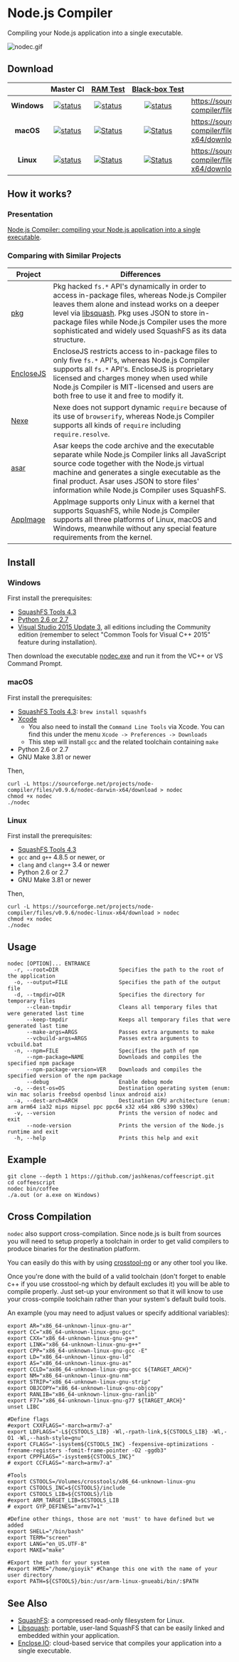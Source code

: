 # Node.js Compiler

Compiling your Node.js application into a single executable. 

![nodec.gif](https://github.com/pmq20/node-compiler/raw/master/nodec.gif)

## Download

|                       |                                                       Master&#160;CI                                                                                                  |                                                              [RAM&#160;Test](https://github.com/pmq20/node-compiler-ram)                                                  |                                                             [Black&#x2011;box&#160;Test](https://github.com/pmq20/node-compiler-blbt)          |                              Latest&#160;Stable                                        |
|:---------------------:|:---------------------------------------------------------------------------------------------------------------------------------------------------------------------:|:-------------------------------------------------------------------------------------------------------------------------------------------------------------------------:|:----------------------------------------------------------------------------------------------------------------------------------------------:|----------------------------------------------------------------------------------------|
|      **Windows**      |  [![status](https://ci.appveyor.com/api/projects/status/gap9xne0rayjtynp/branch/master?svg=true)](https://ci.appveyor.com/project/pmq20/node-compiler/branch/master)  |  [![status](https://ci.appveyor.com/api/projects/status/thpogkfsvij3r278/branch/master?svg=true)](https://ci.appveyor.com/project/pmq20/node-compiler-ram/branch/master)  |  [![status](https://ci.appveyor.com/api/projects/status/83a2wt22mfejiehe?svg=true)](https://ci.appveyor.com/project/pmq20/node-compiler-blbt)  | https://sourceforge.net/projects/node-compiler/files/v0.9.6/nodec.exe/download         |
|       **macOS**       |  [![status](https://travis-ci.org/pmq20/node-compiler.svg?branch=master)](https://travis-ci.org/pmq20/node-compiler)                                                  |  [![Status](https://travis-ci.org/pmq20/node-compiler-ram.svg?branch=master)](https://travis-ci.org/pmq20/node-compiler-ram)                                              |  [![Status](https://travis-ci.org/pmq20/node-compiler-blbt.svg?branch=master)](https://travis-ci.org/pmq20/node-compiler-blbt)                 | https://sourceforge.net/projects/node-compiler/files/v0.9.6/nodec-darwin-x64/download  |
|       **Linux**       |  [![status](https://travis-ci.org/pmq20/node-compiler.svg?branch=master)](https://travis-ci.org/pmq20/node-compiler)                                                  |  [![Status](https://travis-ci.org/pmq20/node-compiler-ram.svg?branch=master)](https://travis-ci.org/pmq20/node-compiler-ram)                                              |  [![Status](https://travis-ci.org/pmq20/node-compiler-blbt.svg?branch=master)](https://travis-ci.org/pmq20/node-compiler-blbt)                 | https://sourceforge.net/projects/node-compiler/files/v0.9.6/nodec-linux-x64/download   |

## How it works?

### Presentation

[Node.js Compiler: compiling your Node.js application into a single executable](https://speakerdeck.com/pmq20/node-dot-js-compiler-compiling-your-node-dot-js-application-into-a-single-executable).

### Comparing with Similar Projects

| Project   | Differences                                                                                                                                                                                                                                                                                           |
|-----------|------------------------------------------------------------------------------------------------------------------------------------------------------------------------------------------------------------------------------------------------------------------------------------------------------|
| [pkg](https://github.com/zeit/pkg)       | Pkg hacked `fs.*` API's dynamically in order to access in-package files, whereas Node.js Compiler leaves them alone and instead works on a deeper level via [libsquash](https://github.com/pmq20/libsquash). Pkg uses JSON to store in-package files while Node.js Compiler uses the more sophisticated and widely used SquashFS as its data structure. |
| [EncloseJS](http://enclosejs.com/) | EncloseJS restricts access to in-package files to only five `fs.*` API's, whereas Node.js Compiler supports all `fs.*` API's. EncloseJS is proprietary licensed and charges money when used while Node.js Compiler is MIT-licensed and users are both free to use it and free to modify it.                    |
| [Nexe](https://github.com/nexe/nexe)      | Nexe does not support dynamic `require` because of its use of `browserify`, whereas Node.js Compiler supports all kinds of `require` including `require.resolve`.                                                                                     |
| [asar](https://github.com/electron/asar) | Asar keeps the code archive and the executable separate while Node.js Compiler links all JavaScript source code together with the Node.js virtual machine and generates a single executable as the final product. Asar uses JSON to store files' information while Node.js Compiler uses SquashFS. |
| [AppImage](http://appimage.org/)  | AppImage supports only Linux with a kernel that supports SquashFS, while Node.js Compiler supports all three platforms of Linux, macOS and Windows, meanwhile without any special feature requirements from the kernel.                                                                                                                                                                                       |

## Install

### Windows

First install the prerequisites:

* [SquashFS Tools 4.3](https://github.com/pmq20/squashfuse/files/691217/sqfs43-win32.zip)
* [Python 2.6 or 2.7](https://www.python.org/downloads/)
* [Visual Studio 2015 Update 3](https://www.visualstudio.com/), all editions
  including the Community edition (remember to select
  "Common Tools for Visual C++ 2015" feature during installation).

Then download the executable [nodec.exe](https://sourceforge.net/projects/node-compiler/files/v0.9.6/nodec.exe/download) and run it from the VC++ or VS Command Prompt.

### macOS

First install the prerequisites:

* [SquashFS Tools 4.3](http://squashfs.sourceforge.net/): `brew install squashfs`
* [Xcode](https://developer.apple.com/xcode/download/)
  * You also need to install the `Command Line Tools` via Xcode. You can find
    this under the menu `Xcode -> Preferences -> Downloads`
  * This step will install `gcc` and the related toolchain containing `make`
* Python 2.6 or 2.7
* GNU Make 3.81 or newer

Then,

    curl -L https://sourceforge.net/projects/node-compiler/files/v0.9.6/nodec-darwin-x64/download > nodec
    chmod +x nodec
    ./nodec

### Linux

First install the prerequisites:

* [SquashFS Tools 4.3](http://squashfs.sourceforge.net/)
* `gcc` and `g++` 4.8.5 or newer, or
* `clang` and `clang++` 3.4 or newer
* Python 2.6 or 2.7
* GNU Make 3.81 or newer

Then,

    curl -L https://sourceforge.net/projects/node-compiler/files/v0.9.6/nodec-linux-x64/download > nodec
    chmod +x nodec
    ./nodec

## Usage

    nodec [OPTION]... ENTRANCE
      -r, --root=DIR                   Specifies the path to the root of the application
      -o, --output=FILE                Specifies the path of the output file
      -d, --tmpdir=DIR                 Specifies the directory for temporary files
          --clean-tmpdir               Cleans all temporary files that were generated last time
          --keep-tmpdir                Keeps all temporary files that were generated last time
          --make-args=ARGS             Passes extra arguments to make
          --vcbuild-args=ARGS          Passes extra arguments to vcbuild.bat
      -n, --npm=FILE                   Specifies the path of npm
          --npm-package=NAME           Downloads and compiles the specified npm package
          --npm-package-version=VER    Downloads and compiles the specified version of the npm package
          --debug                      Enable debug mode
      -o, --dest-os=OS                 Destination operating system (enum: win mac solaris freebsd openbsd linux android aix)
      -a, --dest-arch=ARCH             Destination CPU architecture (enum: arm arm64 ia32 mips mipsel ppc ppc64 x32 x64 x86 s390 s390x)
      -v, --version                    Prints the version of nodec and exit
          --node-version               Prints the version of the Node.js runtime and exit
      -h, --help                       Prints this help and exit

## Example

    git clone --depth 1 https://github.com/jashkenas/coffeescript.git
    cd coffeescript
    nodec bin/coffee
    ./a.out (or a.exe on Windows)

## Cross Compilation

`nodec` also support cross-compilation. Since node.js is built from sources you will need to setup properly a toolchain in order
to get valid compilers to produce binaries for the destination platform.

You can easily do this with by using [crosstool-ng](https://github.com/crosstool-ng/crosstool-ng) or any other tool you like.

Once you're done with the build of a valid toolchain (don't forget to enable c++ if you use crosstool-ng which by default excludes it)
you will be able to compile properly. Just set-up your environment so that it will know to use your cross-compile toolchain rather than
your system's default build tools.

An example (you may need to adjust values or specify additional variables):


    export AR="x86_64-unknown-linux-gnu-ar"
    export CC="x86_64-unknown-linux-gnu-gcc"
    export CXX="x86_64-unknown-linux-gnu-g++"
    export LINK="x86_64-unknown-linux-gnu-g++"
    export CPP="x86_64-unknown-linux-gnu-gcc -E"
    export LD="x86_64-unknown-linux-gnu-ld"
    export AS="x86_64-unknown-linux-gnu-as"
    export CCLD="ax86_64-unknown-linux-gnu-gcc ${TARGET_ARCH}"
    export NM="x86_64-unknown-linux-gnu-nm"
    export STRIP="x86_64-unknown-linux-gnu-strip"
    export OBJCOPY="x86_64-unknown-linux-gnu-objcopy"
    export RANLIB="x86_64-unknown-linux-gnu-ranlib"
    export F77="x86_64-unknown-linux-gnu-g77 ${TARGET_ARCH}"
    unset LIBC

    #Define flags
    #export CXXFLAGS="-march=armv7-a"
    export LDFLAGS="-L${CSTOOLS_LIB} -Wl,-rpath-link,${CSTOOLS_LIB} -Wl,-O1 -Wl,--hash-style=gnu"
    export CFLAGS="-isystem${CSTOOLS_INC} -fexpensive-optimizations -frename-registers -fomit-frame-pointer -O2 -ggdb3"
    export CPPFLAGS="-isystem${CSTOOLS_INC}"
    # export CCFLAGS="-march=armv7-a"

    #Tools
    export CSTOOLS=/Volumes/crosstools/x86_64-unknown-linux-gnu
    export CSTOOLS_INC=${CSTOOLS}/include
    export CSTOOLS_LIB=${CSTOOLS}/lib
    #export ARM_TARGET_LIB=$CSTOOLS_LIB
    # export GYP_DEFINES="armv7=1"

    #Define other things, those are not 'must' to have defined but we added
    export SHELL="/bin/bash"
    export TERM="screen"
    export LANG="en_US.UTF-8"
    export MAKE="make"

    #Export the path for your system
    #export HOME="/home/gioyik" #Change this one with the name of your user directory
    export PATH=${CSTOOLS}/bin:/usr/arm-linux-gnueabi/bin/:$PATH


## See Also

- [SquashFS](http://squashfs.sourceforge.net/): a compressed read-only filesystem for Linux.
- [Libsquash](https://github.com/pmq20/libsquash): portable, user-land SquashFS that can be easily linked and embedded within your application.
- [Enclose.IO](http://enclose.io/): cloud-based service that compiles your application into a single executable.
